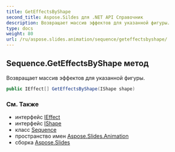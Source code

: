 ```yaml
---
title: GetEffectsByShape
second_title: Aspose.Sildes для .NET API Справочник
description: Возвращает массив эффектов для указанной фигуры.
type: docs
weight: 80
url: /ru/aspose.slides.animation/sequence/geteffectsbyshape/
---
```


## Sequence.GetEffectsByShape метод

Возвращает массив эффектов для указанной фигуры.

```csharp
public IEffect[] GetEffectsByShape(IShape shape)
```

### См. Также

* интерфейс [IEffect](../../ieffect)
* интерфейс [IShape](../../../aspose.slides/ishape)
* класс [Sequence](../../sequence)
* пространство имен [Aspose.Slides.Animation](../../sequence)
* сборка [Aspose.Slides](../../../)

<!-- DO NOT EDIT: сгенерировано xmldocmd для Aspose.Slides.dll -->